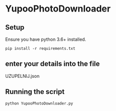 
# YupooPhotoDownloader
## Setup

Ensure you have python 3.6+ installed.

```
pip install -r requirements.txt

```


## enter your details into the file

UZUPELNIJ.json


## Running the script


```
python YupooPhotoDownloader.py

```
